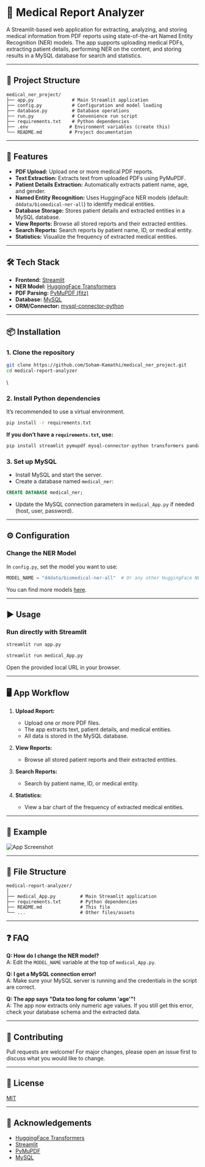 

# 🏥 Medical Report Analyzer

A Streamlit-based web application for extracting, analyzing, and storing medical information from PDF reports using state-of-the-art Named Entity Recognition (NER) models. The app supports uploading medical PDFs, extracting patient details, performing NER on the content, and storing results in a MySQL database for search and statistics.

---

## 📁 Project Structure

```
medical_ner_project/
├── app.py              # Main Streamlit application
├── config.py           # Configuration and model loading
├── database.py         # Database operations
├── run.py              # Convenience run script
├── requirements.txt    # Python dependencies
├── .env               # Environment variables (create this)
└── README.md          # Project documentation
```

---

## 🚀 Features

- **PDF Upload:** Upload one or more medical PDF reports.
- **Text Extraction:** Extracts text from uploaded PDFs using PyMuPDF.
- **Patient Details Extraction:** Automatically extracts patient name, age, and gender.
- **Named Entity Recognition:** Uses HuggingFace NER models (default: `d4data/biomedical-ner-all`) to identify medical entities.
- **Database Storage:** Stores patient details and extracted entities in a MySQL database.
- **View Reports:** Browse all stored reports and their extracted entities.
- **Search Reports:** Search reports by patient name, ID, or medical entity.
- **Statistics:** Visualize the frequency of extracted medical entities.

---

## 🛠️ Tech Stack

- **Frontend:** [Streamlit](https://streamlit.io/)
- **NER Model:** [HuggingFace Transformers](https://huggingface.co/models?pipeline_tag=token-classification)
- **PDF Parsing:** [PyMuPDF (fitz)](https://pymupdf.readthedocs.io/)
- **Database:** [MySQL](https://www.mysql.com/)
- **ORM/Connector:** [mysql-connector-python](https://pypi.org/project/mysql-connector-python/)

---

## 📦 Installation

### 1. Clone the repository

```bash
git clone https://github.com/Soham-Kamathi/medical_ner_project.git
cd medical-report-analyzer
```

\
### 2. Install Python dependencies

It’s recommended to use a virtual environment.

```bash
pip install -r requirements.txt
```

**If you don’t have a `requirements.txt`, use:**

```bash
pip install streamlit pymupdf mysql-connector-python transformers pandas
```

### 3. Set up MySQL

- Install MySQL and start the server.
- Create a database named `medical_ner`:

```sql
CREATE DATABASE medical_ner;
```

- Update the MySQL connection parameters in `medical_App.py` if needed (host, user, password).

---

## ⚙️ Configuration

### Change the NER Model

In `config.py`, set the model you want to use:

```python
MODEL_NAME = "d4data/biomedical-ner-all"  # Or any other HuggingFace NER model
```

You can find more models [here](https://huggingface.co/models?pipeline_tag=token-classification).

---

## ▶️ Usage

### Run directly with Streamlit
```bash
streamlit run app.py
```

```bash
streamlit run medical_App.py
```

Open the provided local URL in your browser.

---

## 🖥️ App Workflow

1. **Upload Report:**  
   - Upload one or more PDF files.
   - The app extracts text, patient details, and medical entities.
   - All data is stored in the MySQL database.

2. **View Reports:**  
   - Browse all stored patient reports and their extracted entities.

3. **Search Reports:**  
   - Search by patient name, ID, or medical entity.

4. **Statistics:**  
   - View a bar chart of the frequency of extracted medical entities.

---

## 📝 Example

![App Screenshot](screenshot.png) <!-- Add a screenshot of your app here if available -->

---

## 🧩 File Structure

```
medical-report-analyzer/
│
├── medical_App.py         # Main Streamlit application
├── requirements.txt       # Python dependencies
├── README.md              # This file
└── ...                    # Other files/assets
```

---

## ❓ FAQ

**Q: How do I change the NER model?**  
A: Edit the `MODEL_NAME` variable at the top of `medical_App.py`.

**Q: I get a MySQL connection error!**  
A: Make sure your MySQL server is running and the credentials in the script are correct.

**Q: The app says "Data too long for column 'age'"!**  
A: The app now extracts only numeric age values. If you still get this error, check your database schema and the extracted data.

---

## 🤝 Contributing

Pull requests are welcome! For major changes, please open an issue first to discuss what you would like to change.

---

## 📄 License

[MIT](LICENSE)

---

## 🙏 Acknowledgements

- [HuggingFace Transformers](https://huggingface.co/)
- [Streamlit](https://streamlit.io/)
- [PyMuPDF](https://pymupdf.readthedocs.io/)
- [MySQL](https://www.mysql.com/)

